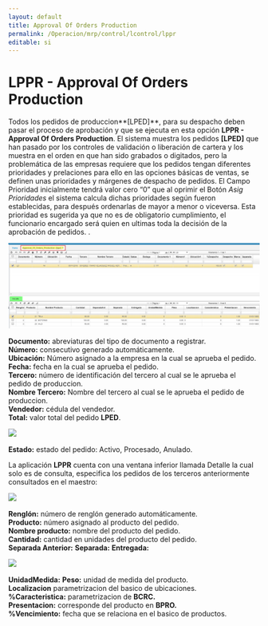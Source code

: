 ```yaml
---
layout: default
title: Approval Of Orders Production
permalink: /Operacion/mrp/control/lcontrol/lppr
editable: si
---
```


# LPPR - Approval Of Orders Production

Todos los pedidos de produccion**[LPED]**, para su despacho deben pasar el proceso de aprobación y que se ejecuta en esta opción **LPPR - Approval Of Orders Production**. El sistema muestra los pedidos **[LPED]** que han pasado por los controles de validación o liberación de cartera y los muestra en el orden en que han sido grabados o digitados, pero la problemática de las empresas requiere que los pedidos tengan diferentes prioridades y prelaciones para ello en las opciones básicas de ventas, se definen unas prioridades y márgenes de despacho de pedidos. El Campo Prioridad inicialmente tendrá valor cero “0” que al oprimir el Botón _Asig Prioridades_ el sistema calcula dichas prioridades según fueron establecidas, para después ordenarlas de mayor a menor o viceversa. Esta prioridad es sugerida ya que no es de obligatorio cumplimiento, el funcionario encargado será quien en ultimas toda la decisión de la aprobación de pedidos.  .

![](lppr1.png)

**Documento:** abreviaturas del tipo de documento a registrar.  
**Número:** consecutivo generado automáticamente.  
**Ubicación:** Número asignado a la empresa en la cual se aprueba el pedido.  
**Fecha:** fecha en la cual se aprueba el pedido.  
**Tercero:** número de identificación  del tercero al cual se le aprueba el pedido de produccion.  
**Nombre Tercero:** Nombre del tercero al cual se le aprueba el pedido de produccion.  
**Vendedor:** cédula del vendedor.  
**Total:** valor total del pedido **LPED**.  

![](vppr2.png)

**Estado:** estado del pedido: Activo, Procesado, Anulado.  

La aplicación **LPPR** cuenta con una ventana inferior llamada Detalle la cual solo es de consulta, especifica los pedidos de los terceros anteriormente consultados en el maestro:

![](vppr3.png)

**Renglón:** número de renglón generado automáticamente.  
**Producto:** número asignado al producto del pedido.  
**Nombre producto:** nombre del producto del pedido.  
**Cantidad:** cantidad en unidades del producto del pedido.  
**Separada Anterior:**
**Separada:**
**Entregada:**

![](vppr4.png)

**UnidadMedida:**
**Peso:** unidad de medida del producto.  
**Localizacion** parametrizacion del basico de ubicaciones.  
**%Caracteristica:** parametrizacion de **BCRC.**  
**Presentacion:** corresponde del producto en **BPRO.**  
**%Vencimiento:** fecha que se relaciona en el basico de productos.  









